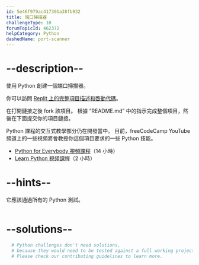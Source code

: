 ```yaml
---
id: 5e46f979ac417301a38fb932
title: 端口掃描器
challengeType: 10
forumTopicId: 462372
helpCategory: Python
dashedName: port-scanner
---
```


# --description--

使用 Python 創建一個端口掃描器。

你可以訪問 [Replit 上的完整項目描述和啓動代碼](https://replit.com/github/freeCodeCamp/boilerplate-port-scanner)。

在打開鏈接之後 fork 該項目。 根據 “README.md” 中的指示完成整個項目，然後在下面提交你的項目鏈接。

Python 課程的交互式教學部分仍在開發當中。 目前，freeCodeCamp YouTube 頻道上的一些視頻將會教授你這個項目要求的一些 Python 技能。

<ul>
  <li>
    <a href='https://www.freecodecamp.org/news/python-for-everybody/'>Python for Everybody 視頻課程</a>（14 小時）
  </li>
  <li>
    <a href='https://www.freecodecamp.org/news/learn-python-basics-in-depth-video-course/'>Learn Python 視頻課程</a>（2 小時）
  </li>
</ul>

# --hints--

它應該通過所有的 Python 測試。

```js

```

# --solutions--

```py
  # Python challenges don't need solutions,
  # because they would need to be tested against a full working project.
  # Please check our contributing guidelines to learn more.
```
